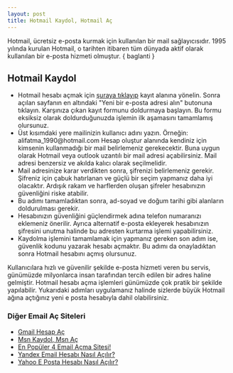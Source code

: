 ```yaml
---
layout: post
title: Hotmail Kaydol, Hotmail Aç
---
```


Hotmail, ücretsiz e-posta kurmak için kullanılan bir mail sağlayıcısıdır. 1995 yılında kurulan Hotmail, o tarihten itibaren tüm dünyada aktif olarak kullanılan bir e-posta hizmeti olmuştur.
{ baglanti }
<h2>Hotmail Kaydol</h2>
<ul><li>Hotmail hesabı açmak için <a target="_blank" rel="nofollow" href="https://goo.gl/hQDTNz">şuraya tıklayıp</a> kayıt alanına yönelin. Sonra açılan sayfanın en altındaki "Yeni bir e-posta adresi alın" butonuna tıklayın. Karşınıza çıkan kayıt formunu doldurmaya başlayın. Bu formu eksiksiz olarak doldurduğunuzda işlemin ilk aşamasını tamamlamış olursunuz.</li>
<li>Üst kısımdaki yere mailinizin kullanıcı adını yazın. Örneğin: alifatma_1990@hotmail.com Hesap oluştur alanında kendiniz için kimsenin kullanmadığı bir mail belirlemeniz gerekecektir. Buna uygun olarak Hotmail veya outlook uzantılı bir mail adresi açabilirsiniz. Mail adresi benzersiz ve akılda kalıcı olarak seçilmelidir. </li>
<li>Mail adresinize karar verdikten sonra, şifrenizi belirlemeniz gerekir. Şifreniz için çabuk hatırlanan ve güçlü bir seçim yapmanız daha iyi olacaktır. Ardışık rakam ve harflerden oluşan şifreler hesabınızın güvenliğini riske atabilir. </li>
<li>Bu adımı tamamladıktan sonra, ad-soyad ve doğum tarihi gibi alanların doldurulması gerekir. </li>
<li>Hesabınızın güvenliğini güçlendirmek adına telefon numaranızı eklemeniz önerilir. Ayrıca alternatif e-posta ekleyerek hesabınızın şifresini unutma halinde bu adresten kurtarma işlemi yapabilirsiniz.</li>
<li>Kaydolma işlemini tamamlamak için yapmanız gereken son adım ise, güvenlik kodunu yazarak hesabı açmaktır. Bu adımı da onayladıktan sonra Hotmail hesabını açmış olursunuz.</li></ul>

Kullanıcılara hızlı ve güvenilir şekilde e-posta hizmeti veren bu servis, günümüzde milyonlarca insan tarafından tercih edilen bir adres haline gelmiştir. Hotmail hesabı açma işlemleri günümüzde çok pratik bir şekilde yapılabilir. Yukarıdaki adımları uygulamanız halinde sizlerde büyük Hotmail ağına açtığınız yeni e posta hesabıyla dahil olabilirsiniz.

<h3>Diğer Email Aç Siteleri</h3>
<ul>
<li><a href="http://mailhesabiac.xyz/gmail-hesap-ac/">Gmail Hesap Aç</a></li>
<li><a href="http://mailhesabiac.xyz/msn-kaydol-msn-ac/">Msn Kaydol, Msn Aç</a></li>
<li><a href="http://mailhesabiac.xyz/email-ac/">En Popüler 4 Email Açma Sitesi!</a></li>
<li><a href="http://mailhesabiac.xyz/yandex-mail-hesabi-nasil-acilir/">Yandex Email Hesabı Nasıl Açılır?</a></li>
<li><a href="http://mailhesabiac.xyz/yahoo-mail-hesabi-nasil-acilir/">Yahoo E Posta Hesabı Nasıl Açılır?</a></li>
</ul>
